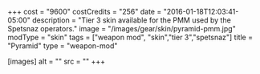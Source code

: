 +++
cost = "9600"
costCredits = "256"
date = "2016-01-18T12:03:41-05:00"
description = "Tier 3 skin available for the PMM used by the Spetsnaz operators."
image = "/images/gear/skin/pyramid-pmm.jpg"
modType = "skin"
tags = ["weapon mod", "skin","tier 3","spetsnaz"]
title = "Pyramid"
type = "weapon-mod"

[images]
  alt = ""
  src = ""
+++
